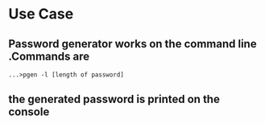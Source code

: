 # Use Case
## Password generator works on the command line .Commands are
    ...>pgen -l [length of password]

## the generated password is printed on the console
